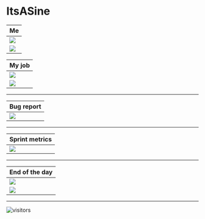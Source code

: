 # ItsASine

Me |
------------- |
![](https://media.giphy.com/media/uUz1iGsj6t0ErjdjT1/giphy-downsized.gif)  |
![](https://media.giphy.com/media/9Dv115OjdmkRxdV54V/giphy-downsized.gif) |

My job |
------------- |
![](https://media.giphy.com/media/3o7WTL4qQCbbLLV2Pm/giphy-downsized.gif)  |
![](https://media.giphy.com/media/l2R06WPHU4ae0H4LC/giphy-downsized.gif) |

*****

Bug report |
------------- |
![](https://media.giphy.com/media/QJsPYF5SfCJKn2wRdX/giphy.gif) |

*****

Sprint metrics |
------------- |
![](https://media.giphy.com/media/h5okuiwkTSBRPaQkzB/giphy.gif) |

*****

End of the day |
------------- |
![](https://media.giphy.com/media/fH6uBGKBKUyRYtk3f0/giphy.gif) |
![](https://media.giphy.com/media/WxWmUBhk2dIti4vmvp/giphy.gif) |


*****

![visitors](https://visitor-badge.glitch.me/badge?page_id=itsasine.itsasine)

<!--
**ItsASine/ItsASine** is a ✨ _special_ ✨ repository because its `README.md` (this file) appears on your GitHub profile.

Here are some ideas to get you started:

- 🔭 I’m currently working on ...
- 🌱 I’m currently learning ...
- 👯 I’m looking to collaborate on ...
- 🤔 I’m looking for help with ...
- 💬 Ask me about ...
- 📫 How to reach me: ...
- 😄 Pronouns: ...
- ⚡ Fun fact: ...
-->
